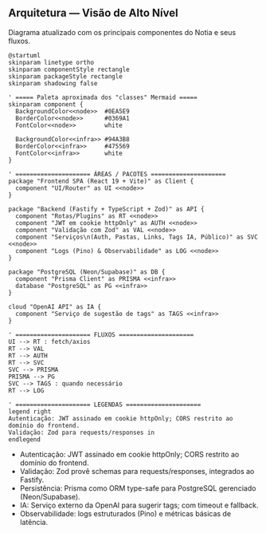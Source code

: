 ## Arquitetura — Visão de Alto Nível

Diagrama atualizado com os principais componentes do Notia e seus fluxos.

```plantuml
@startuml
skinparam linetype ortho
skinparam componentStyle rectangle
skinparam packageStyle rectangle
skinparam shadowing false

' ===== Paleta aproximada dos "classes" Mermaid =====
skinparam component {
  BackgroundColor<<node>>  #0EA5E9
  BorderColor<<node>>      #0369A1
  FontColor<<node>>        white

  BackgroundColor<<infra>> #94A3B8
  BorderColor<<infra>>     #475569
  FontColor<<infra>>       white
}

' ===================== ÁREAS / PACOTES =====================
package "Frontend SPA (React 19 + Vite)" as Client {
  component "UI/Router" as UI <<node>>
}

package "Backend (Fastify + TypeScript + Zod)" as API {
  component "Rotas/Plugins" as RT <<node>>
  component "JWT em cookie httpOnly" as AUTH <<node>>
  component "Validação com Zod" as VAL <<node>>
  component "Serviços\n(Auth, Pastas, Links, Tags IA, Público)" as SVC <<node>>
  component "Logs (Pino) & Observabilidade" as LOG <<node>>
}

package "PostgreSQL (Neon/Supabase)" as DB {
  component "Prisma Client" as PRISMA <<infra>>
  database "PostgreSQL" as PG <<infra>>
}

cloud "OpenAI API" as IA {
  component "Serviço de sugestão de tags" as TAGS <<infra>>
}

' ===================== FLUXOS =====================
UI --> RT : fetch/axios
RT --> VAL
RT --> AUTH
RT --> SVC
SVC --> PRISMA
PRISMA --> PG
SVC --> TAGS : quando necessário
RT --> LOG

' ===================== LEGENDAS =====================
legend right
Autenticação: JWT assinado em cookie httpOnly; CORS restrito ao domínio do frontend.
Validação: Zod para requests/responses in
endlegend
```

- Autenticação: JWT assinado em cookie httpOnly; CORS restrito ao domínio do frontend.
- Validação: Zod provê schemas para requests/responses, integrados ao Fastify.
- Persistência: Prisma como ORM type-safe para PostgreSQL gerenciado (Neon/Supabase).
- IA: Serviço externo da OpenAI para sugerir tags; com timeout e fallback.
- Observabilidade: logs estruturados (Pino) e métricas básicas de latência.


